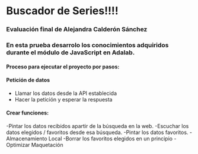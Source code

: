 # Buscador de Series!!!!

### Evaluación final de Alejandra Calderón Sánchez

### En esta prueba desarrolo los conocimientos adquiridos durante el módulo de JavaScript en Adalab.

#### Proceso para ejecutar el proyecto por pasos:

#### Petición de datos

- Llamar los datos desde la API establecida
- Hacer la petición y esperar la respuesta

#### Crear funciones:

-Pintar los datos recibidos apartir de la búsqueda en la web.
-Escuchar los datos elegidos / favoritos desde esa búsqueda.
-Pintar los datos favoritos.
-Almacenamiento Local
-Borrar los favoritos elegidos en un principio
-Optimizar Maquetación
